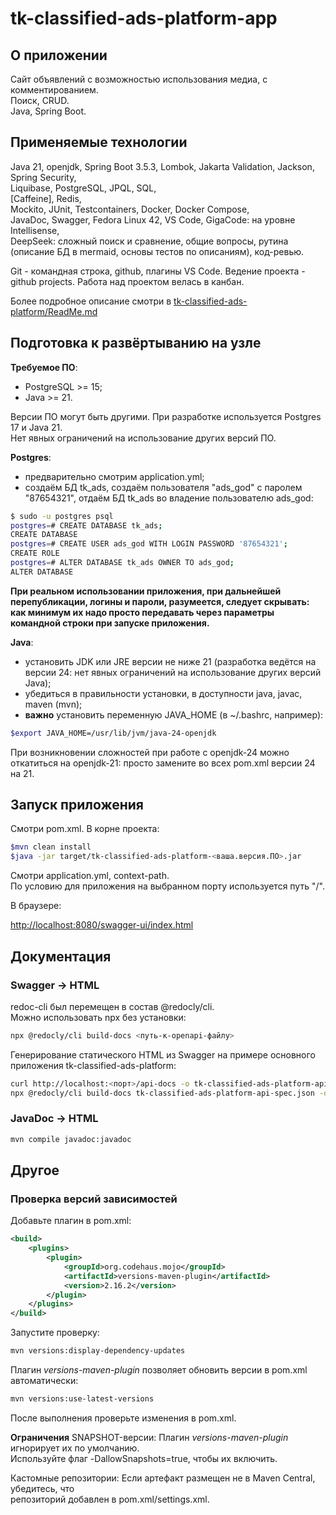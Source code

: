 # tk-classified-ads-platform-app

## О приложении

Сайт объявлений с возможностью использования медиа, с комментированием.  
Поиск, CRUD.  
Java, Spring Boot.

## Применяемые технологии

Java 21, openjdk,
Spring Boot 3.5.3, Lombok, Jakarta Validation, Jackson, Spring Security,  
Liquibase, PostgreSQL, JPQL, SQL,  
[Caffeine],  Redis,  
Mockito, JUnit, Testcontainers, Docker, Docker Compose,  
JavaDoc, Swagger,
Fedora Linux 42, VS Code,
GigaCode: на уровне Intellisense,  
DeepSeek: сложный поиск и сравнение, общие вопросы, рутина (описание БД в mermaid, основы тестов по описаниям), код-ревью.  

Git - командная строка, github, плагины VS Code.
Ведение проекта - github projects. Работа над проектом велась в канбан.

Более подробное описание смотри в [tk-classified-ads-platform/ReadMe.md](https://github.com/taker1974/tk-classified-ads-platform-app/blob/main/tk-classified-ads-platform/ReadMe.md)

## Подготовка к развёртыванию на узле

**Требуемое ПО**:

- PostgreSQL >= 15;
- Java >= 21.

Версии ПО могут быть другими. При разработке используется Postgres 17 и Java 21.  
Нет явных ограничений на использование других версий ПО.

**Postgres**:

- предварительно смотрим application.yml;
- создаём БД tk_ads, создаём пользователя "ads_god" с паролем "87654321", отдаём БД tk_ads во владение пользователю ads_god:

```Bash
$ sudo -u postgres psql
postgres=# CREATE DATABASE tk_ads;
CREATE DATABASE
postgres=# CREATE USER ads_god WITH LOGIN PASSWORD '87654321';
CREATE ROLE
postgres=# ALTER DATABASE tk_ads OWNER TO ads_god;
ALTER DATABASE
```

**При реальном использовании приложения, при дальнейшей перепубликации, логины и пароли, разумеется, следует скрывать: как минимум их надо просто передавать через параметры командной строки при запуске приложения.**

**Java**:

- установить JDK или JRE версии не ниже 21 (разработка ведётся на версии 24: нет явных ограничений на использование других версий Java);
- убедиться в правильности установки, в доступности java, javac, maven (mvn);
- **важно** установить переменную JAVA_HOME (в ~/.bashrc, например):

```Bash
$export JAVA_HOME=/usr/lib/jvm/java-24-openjdk
```

При возникновении сложностей при работе с openjdk-24 можно откатиться на openjdk-21: просто замените во всех pom.xml версии 24 на 21.

## Запуск приложения

Смотри pom.xml. В корне проекта:

```Bash
$mvn clean install
$java -jar target/tk-classified-ads-platform-<ваша.версия.ПО>.jar
```

Смотри application.yml, context-path.  
По условию для приложения на выбранном порту используется путь "/".  

В браузере:

[http://localhost:8080/swagger-ui/index.html](http://localhost:8080/swagger-ui/index.html)

## Документация

### Swagger -> HTML

redoc-cli был перемещен в состав @redocly/cli.  
Можно использовать npx без установки:

```bash
npx @redocly/cli build-docs <путь-к-openapi-файлу>
```

Генерирование статического HTML из Swagger на примере основного приложения tk-classified-ads-platform:

```Bash
curl http://localhost:<порт>/api-docs -o tk-classified-ads-platform-api-spec.json
npx @redocly/cli build-docs tk-classified-ads-platform-api-spec.json -o tk-classified-ads-platform-swagger.html 
```

### JavaDoc -> HTML

```Bash
mvn compile javadoc:javadoc
```

## Другое

### Проверка версий зависимостей

Добавьте плагин в pom.xml:

```xml
<build>
    <plugins>
        <plugin>
            <groupId>org.codehaus.mojo</groupId>
            <artifactId>versions-maven-plugin</artifactId>
            <version>2.16.2</version>
        </plugin>
    </plugins>
</build>
```

Запустите проверку:

```bash
mvn versions:display-dependency-updates
```

Плагин _versions-maven-plugin_ позволяет обновить версии в pom.xml автоматически:

```bash
mvn versions:use-latest-versions
```

После выполнения проверьте изменения в pom.xml.

**Ограничения**
SNAPSHOT-версии: Плагин _versions-maven-plugin_ игнорирует их по умолчанию.  
Используйте флаг -DallowSnapshots=true, чтобы их включить.

Кастомные репозитории: Если артефакт размещен не в Maven Central, убедитесь, что  
репозиторий добавлен в pom.xml/settings.xml.
